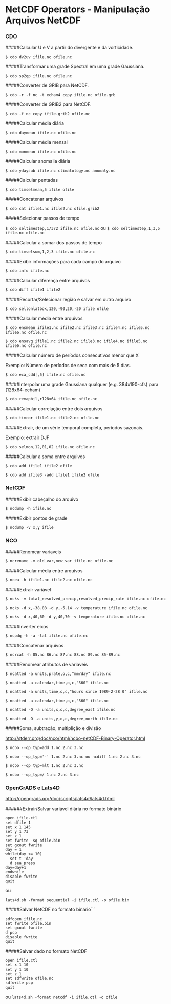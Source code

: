 # NetCDF Operators - Manipulação Arquivos NetCDF

### CDO

#####Calcular U e V a partir do divergente e da vorticidade.

```$ cdo dv2uv ifile.nc ofile.nc```

#####Transformar uma grade Spectral em uma grade Gaussiana.

```$ cdo sp2gp ifile.nc ofile.nc```

#####Converter de GRIB para NetCDF.

```$ cdo -r -f nc -t echam4 copy ifile.nc ofile.grb```

#####Converter de GRIB2 para NetCDF.

```$ cdo -f nc copy ifile.grib2 ofile.nc```

#####Calcular média diária

```$ cdo daymean ifile.nc ofile.nc```

#####Calcular média mensal

```$ cdo monmean ifile.nc ofile.nc```

#####Calcular anomalia diária

```$ cdo ydaysub ifile.nc climatology.nc anomaly.nc``` 

#####Calcular pentadas

```$ cdo timselmean,5 ifile ofile```

#####Concatenar arquivos

```$ cdo cat ifile1.nc ifile2.nc ofile.grib2```

#####Selecionar passos de tempo

```$ cdo seltimestep,1/372 ifile.nc ofile.nc```
ou
```$ cdo seltimestep,1,3,5 ifile.nc ofile.nc```

#####Calcular a somar dos passos de tempo

```$ cdo timselsum,1,2,3 ifile.nc ofile.nc```

#####Exibir informações para cada campo do arquivo

```$ cdo info ifile.nc```
  
#####Calcular diferença entre arquivos

```$ cdo diff ifile1 ifile2```
  
#####Recortar/Selecionar região e salvar em outro arquivo

```$ cdo sellonlatbox,120,-90,20,-20 ifile ofile```
  
#####Calcular média entre arquivos

```$ cdo ensmean ifile1.nc ifile2.nc ifile3.nc ifile4.nc ifile5.nc ifile6.nc ofile.nc```

```$ cdo ensavg ifile1.nc ifile2.nc ifile3.nc ifile4.nc ifile5.nc ifile6.nc ofile.nc```

#####Calcular número de períodos consecutivos menor que X

Exemplo: Número de períodos de seca com mais de 5 dias.

```$ cdo eca_cdd[,5] ifile.nc ofile.nc```

#####Interpolar uma grade Gaussiana qualquer (e.g. 384x190-cfs) para (128x64-echam)

```$ cdo remapbil,r128x64 ifile.nc ofile.nc```

#####Calcular correlação entre dois arquivos

```$ cdo timcor ifile1.nc ifile2.nc ofile.nc```

#####Extrair, de um série temporal completa, períodos sazonais.

Exemplo: extrair DJF

```$ cdo selmon,12,01,02 ifile.nc ofile.nc```

#####Calcular a soma entre arquivos

```$ cdo add ifile1 ifile2 ofile```

```$ cdo add ifile3 -add ifile1 ifile2 ofile```

### NetCDF

#####Exibir cabeçalho do arquivo

```$ ncdump -h ifile.nc```

#####Exibir pontos de grade

```$ ncdump -v x,y ifile```

### NCO

#####Renomear variaveis

```$ ncrename -v old_var,new_var ifile.nc ofile.nc```

#####Calcular média entre arquivos

```$ ncea -h ifile1.nc ifile2.nc ofile.nc```

#####Extrair variável

```$ ncks -v total_resolved_precip,resolved_precip_rate ifile.nc ofile.nc```

```$ ncks -d x,-38.08 -d y,-5.14 -v temperature ifile.nc ofile.nc```

```$ ncks -d x,40,60 -d y,40,70 -v temperature ifile.nc ofile.nc```

#####Inverter eixos

```$ ncpdq -h -a -lat ifile.nc ofile.nc```

#####Concatenar arquivos 

```$ ncrcat -h 85.nc 86.nc 87.nc 88.nc 89.nc 85-89.nc```

#####Renomear atributos de variaveis

```$ ncatted -a units,prate,o,c,"mm/day" ifile.nc```

```$ ncatted -a calendar,time,o,c,"360" ifile.nc```

```$ ncatted -a units,time,o,c,"hours since 1989-2-28 0" ifile.nc```

```$ ncatted -a calendar,time,o,c,"360" ifile.nc```

```$ ncatted -O -a units,x,o,c,degree_east ifile.nc```

```$ ncatted -O -a units,y,o,c,degree_north ifile.nc```

#####Soma, subtração, multiplição e divisão

http://stderr.org/doc/nco/html/ncbo-netCDF-Binary-Operator.html

```$ ncbo --op_typ=add 1.nc 2.nc 3.nc```

```$ ncbo --op_typ='-' 1.nc 2.nc 3.nc ou ncdiff 1.nc 2.nc 3.nc```

```$ ncbo --op_typ=mlt 1.nc 2.nc 3.nc```

```$ ncbo --op_typ=/ 1.nc 2.nc 3.nc```

### OpenGrADS e Lats4D

http://opengrads.org/doc/scripts/lats4d/lats4d.html

######Extrair/Salvar variável diária no formato binário
```
open ifile.ctl
set dfile 1
set x 1 145
set y 1 73
set z 1
set fwrite -sq ofile.bin
set gxout fwrite
day = 1
while(day <= 10)
  set t 'day'
  d sea_press
day=day+1
endwhile
disable fwrite
quit
``` 
ou
```
lats4d.sh -format sequential -i ifile.ctl -o ofile.bin
````

#####Salvar NetCDF no formato binário```
```
sdfopen ifile.nc
set fwrite ofile.bin
set gxout fwrite
d pcp
disable fwrite
quit
```

#####Salvar dado no formato NetCDF
```
open ifile.ctl
set x 1 10
set y 1 10
set z 1
set sdfwrite ofile.nc
sdfwrite pcp
quit
```
ou 
```lats4d.sh -format netcdf -i ifile.ctl -o ofile```
